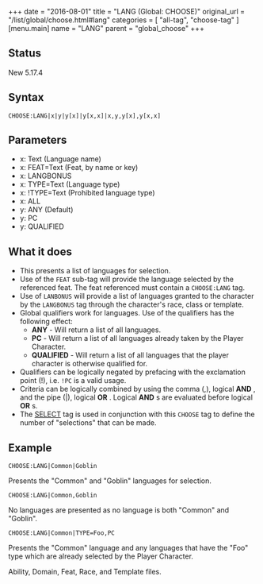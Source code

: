 +++
date = "2016-08-01"
title = "LANG (Global: CHOOSE)"
original_url = "/list/global/choose.html#lang"
categories = [ "all-tag", "choose-tag" ]
[menu.main]
    name = "LANG"
    parent = "global_choose"
+++

## Status

New 5.17.4

## Syntax

`CHOOSE:LANG|x|y|y[x]|y[x,x]|x,y,y[x],y[x,x]`

## Parameters

-   x: Text (Language name)
-   x: FEAT=Text (Feat, by name or key)
-   x: LANGBONUS
-   x: TYPE=Text (Language type)
-   x: !TYPE=Text (Prohibited language type)
-   x: ALL
-   y: ANY (Default)
-   y: PC
-   y: QUALIFIED



What it does
------------

-   This presents a list of languages for selection.
-   Use of the `FEAT` sub-tag will provide the language selected by the
    referenced feat. The feat referenced must contain a
    `CHOOSE:LANG` tag.
-   Use of `LANBONUS` will provide a list of languages granted to the
    character by the `LANGBONUS` tag through the character's race, class
    or template.
-   Global qualifiers work for languages. Use of the qualifiers has the
    following effect:
    -   **ANY** - Will return a list of all languages.
    -   **PC** - Will return a list of all languages already taken by
        the Player Character.
    -   **QUALIFIED** - Will return a list of all languages that the
        player character is otherwise qualified for.
-   Qualifiers can be logically negated by prefacing with the
    exclamation point (!), i.e. `!PC` is a valid usage.
-   Criteria can be logically combined by using the comma (,), logical
    **AND** , and the pipe (|), logical **OR** . Logical **AND** s are
    evaluated before logical **OR** s.
-   The [SELECT](/list/global/other/select.html) tag is used in
    conjunction with this `CHOOSE` tag to define the number of
    "selections" that can be made.

Example
-------

`CHOOSE:LANG|Common|Goblin`

Presents the "Common" and "Goblin" languages for selection.

`CHOOSE:LANG|Common,Goblin`

No languages are presented as no language is both "Common" and "Goblin".

`CHOOSE:LANG|Common|TYPE=Foo,PC`

Presents the "Common" language and any languages that have the "Foo"
type which are already selected by the Player Character.

Ability, Domain, Feat, Race, and Template files.

